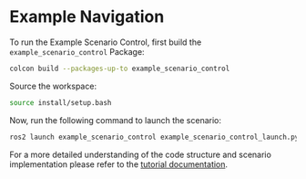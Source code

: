 # Example Navigation

To run the Example Scenario Control, first build the `example_scenario_control` Package:

```bash
colcon build --packages-up-to example_scenario_control
```

Source the workspace:

```bash
source install/setup.bash
```

Now, run the following command to launch the scenario:

```bash
ros2 launch example_scenario_control example_scenario_control_launch.py
```

For a more detailed understanding of the code structure and scenario implementation please refer to the [tutorial documentation](https://intellabs.github.io/scenario_execution/tutorials.html).

